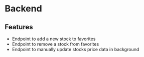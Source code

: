 # Backend

## Features

- Endpoint to add a new stock to favorites
- Endpoint to remove a stock from favorites
- Endpoint to manually update stocks price data in background
